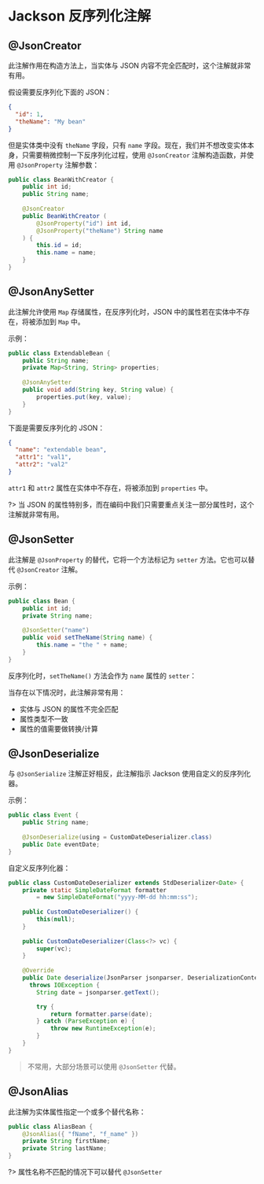 # Jackson 反序列化注解

## @JsonCreator

此注解作用在构造方法上，当实体与 JSON 内容不完全匹配时，这个注解就非常有用。

假设需要反序列化下面的 JSON：

```json
{
  "id": 1,
  "theName": "My bean"
}
```

但是实体类中没有 `theName` 字段，只有 `name` 字段。现在，我们并不想改变实体本身，只需要稍微控制一下反序列化过程，使用 `@JsonCreator` 注解构造函数，并使用 `@JsonProperty` 注解参数：

```java
public class BeanWithCreator {
    public int id;
    public String name;
    
    @JsonCreator
    public BeanWithCreator (
        @JsonProperty("id") int id,
        @JsonProperty("theName") String name
    ) {
        this.id = id;
        this.name = name;
    }
}
```

## @JsonAnySetter

此注解允许使用 `Map` 存储属性，在反序列化时，JSON 中的属性若在实体中不存在，将被添加到 `Map` 中。

示例：

```java
public class ExtendableBean {
    public String name;
    private Map<String, String> properties;
    
    @JsonAnySetter
    public void add(String key, String value) {
        properties.put(key, value);
    }
}
```

下面是需要反序列化的 JSON：

```json
{
  "name": "extendable bean",
  "attr1": "val1",
  "attr2": "val2"
}
```

`attr1` 和 `attr2` 属性在实体中不存在，将被添加到 `properties` 中。

?> 当 JSON 的属性特别多，而在编码中我们只需要重点关注一部分属性时，这个注解就非常有用。

## @JsonSetter

此注解是 `@JsonProperty` 的替代，它将一个方法标记为 `setter` 方法。它也可以替代 `@JsonCreator` 注解。

示例：

```java
public class Bean {
    public int id;
    private String name;
    
    @JsonSetter("name")
    public void setTheName(String name) {
        this.name = "the " + name;
    }
}
```

反序列化时，`setTheName()` 方法会作为 `name` 属性的 `setter`：

当存在以下情况时，此注解非常有用：

- 实体与 JSON 的属性不完全匹配
- 属性类型不一致
- 属性的值需要做转换/计算


## @JsonDeserialize

与 `@JsonSerialize` 注解正好相反，此注解指示 Jackson 使用自定义的反序列化器。

示例：

```java
public class Event {
    public String name;
    
    @JsonDeserialize(using = CustomDateDeserializer.class)
    public Date eventDate;
}
```

自定义反序列化器：

```java
public class CustomDateDeserializer extends StdDeserializer<Date> {
    private static SimpleDateFormat formatter
        = new SimpleDateFormat("yyyy-MM-dd hh:mm:ss");
    
    public CustomDateDeserializer() {
        this(null);
    }
    
    public CustomDateDeserializer(Class<?> vc) {
        super(vc);
    }
    
    @Override
    public Date deserialize(JsonParser jsonparser, DeserializationContext context)
      throws IOException {
        String date = jsonparser.getText();

        try {
            return formatter.parse(date);
        } catch (ParseException e) {
            throw new RuntimeException(e);
        }
    }
}
```

> 不常用，大部分场景可以使用 `@JsonSetter` 代替。

## @JsonAlias

此注解为实体属性指定一个或多个替代名称：

```java
public class AliasBean {
    @JsonAlias({ "fName", "f_name" })
    private String firstName;
    private String lastName;
}
```

?> 属性名称不匹配的情况下可以替代 `@JsonSetter`